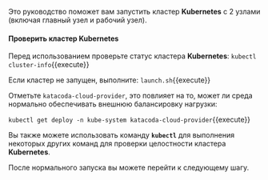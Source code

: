 
Это руководство поможет вам запустить кластер **Kubernetes** с 2 узлами (включая главный узел и рабочий узел). 

#### Проверить кластер Kubernetes

Перед использованием проверьте статус кластера **Kubernetes**: `kubectl cluster-info`{{execute}}

Если кластер не запущен, выполните: `launch.sh`{{execute}}

Отметьте `katacoda-cloud-provider`, это повлияет на то, может ли среда нормально обеспечивать внешнюю балансировку нагрузки:

`kubectl get deploy -n kube-system katacoda-cloud-provider`{{execute}}

Вы также можете использовать команду **`kubectl`** для выполнения некоторых других команд для проверки целостности кластера **Kubernetes**.

После нормального запуска вы можете перейти к следующему шагу.

